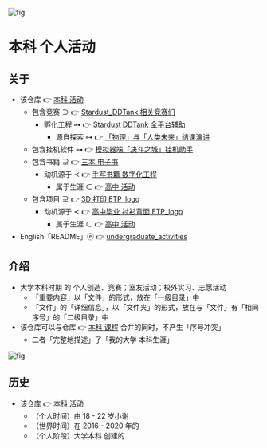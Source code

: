 <!-- ![fig](https://raw.githubusercontent.com/ChenZhu-Xie/undergraduate_activities/master/img/东北三省青博会·项目展览.jpg "Northeast Three Provinces Youth Expo · Project Exhibition") -->
![fig](https://gitee.com/ChenZhu-Xie/undergraduate_activities/raw/master/img/东北三省青博会·项目展览.jpg "东北三省青博会·项目展览")

# 本科 个人活动

## 关于
* 该仓库 👉 [本科 活动](https://gitee.com/ChenZhu-Xie/undergraduate_activities)
    * 包含竞赛 ⊃ 👉 [Stardust_DDTank 相关竞赛们](https://gitee.com/ChenZhu-Xie/undergraduate_activities/tree/master/07__3.2__Self_Competitions)
        * 孵化工程 ⊶ 👉 [Stardust DDTank 全平台辅助](https://gitee.com/ChenZhu-Xie/Stardust_DDTank)
            * 源自探索 ⊶ 👉 [「物理」与「人类未来」结课演讲](https://gitee.com/ChenZhu-Xie/undergraduate_courses/tree/master/05__2.3__Courses_Presentations/2__2.2__「Physics_and_the_future_of_mankind」_Speach__1.0_year)
    * 包含挂机软件 ⊶ 👉 [模拟器端「决斗之城」挂机助手](https://gitee.com/ChenZhu-Xie/undergraduate_activities/tree/master/06__3.1__Self_Creations/4__3.0__Hanging_Assist_for_Dueling_City)
    * 包含书籍 ⊋ 👉 [三本 电子书](https://gitee.com/ChenZhu-Xie/3_books_with_cpp)
        * 动机源于 ≺ 👉 [手写书籍 数字化工程](https://gitee.com/ChenZhu-Xie/senior-high-school_activities/tree/master/4__6.2__Books_digitalization_project__3.0_year)
            * 属于生涯 ⊂ 👉 [高中 活动](https://gitee.com/ChenZhu-Xie/senior-high-school_activities)
    * 包含项目 ⊋ 👉 [3D 打印 ETP_logo](https://gitee.com/ChenZhu-Xie/undergraduate_activities/tree/master/10__5.1__Off-Campus_Internships/1__3.1__%E6%B2%88%E5%8C%97%E6%96%B0%E5%8C%BA__1.5_year)
        * 动机源于 ≺ 👉 [高中毕业 衬衫背面 ETP_logo](https://gitee.com/ChenZhu-Xie/senior-high-school_activities/tree/master/3__6.1__ETP_3D_logo_project__3.0_year)
            * 属于生涯 ⊂ 👉 [高中 活动](https://gitee.com/ChenZhu-Xie/senior-high-school_activities)
* English「README」ⓔ 👉 [undergraduate_activities](https://github.com/ChenZhu-Xie/undergraduate_activities)

## 介绍
* 大学本科时期 的 个人创造、竞赛；室友活动；校外实习、志愿活动
    * 「重要内容」以「文件」的形式，放在「一级目录」中
    * 「文件」的「详细信息」，以「文件夹」的形式，放在与「文件」有「相同序号」的「二级目录」中
* 该仓库可以与仓库 👉 [本科 课程](https://gitee.com/ChenZhu-Xie/undergraduate_courses) 合并的同时，不产生「序号冲突」
    * 二者「完整地描述」了「我的大学 本科生涯」

<!-- ![fig](https://raw.githubusercontent.com/ChenZhu-Xie/undergraduate_activities/master/img/ETP_&_NEU.png "3D logo: ETP & NEU") -->
![fig](https://gitee.com/ChenZhu-Xie/undergraduate_activities/raw/master/img/ETP_&_NEU.png "3D logo: ETP & NEU")

## 历史
* 该仓库 👉 [本科 活动](https://gitee.com/ChenZhu-Xie/undergraduate_activities)
    * （个人时间）由 18 - 22 岁小谢
    * （世界时间）在 2016 - 2020 年的
    * （个人阶段）大学本科 创建的

<!-- ## 软件架构
软件架构说明


## 安装教程

1.  xxxx
2.  xxxx
3.  xxxx

## 使用说明

1.  xxxx
2.  xxxx
3.  xxxx

## 参与贡献

1.  Fork 本仓库
2.  新建 Feat_xxx 分支
3.  提交代码
4.  新建 Pull Request


## 特技

1.  使用 Readme\_XXX.md 来支持不同的语言，例如 Readme\_en.md, Readme\_zh.md
2.  Gitee 官方博客 [blog.gitee.com](https://blog.gitee.com)
3.  你可以 [https://gitee.com/explore](https://gitee.com/explore) 这个地址来了解 Gitee 上的优秀开源项目
4.  [GVP](https://gitee.com/gvp) 全称是 Gitee 最有价值开源项目，是综合评定出的优秀开源项目
5.  Gitee 官方提供的使用手册 [https://gitee.com/help](https://gitee.com/help)
6.  Gitee 封面人物是一档用来展示 Gitee 会员风采的栏目 [https://gitee.com/gitee-stars/](https://gitee.com/gitee-stars/) -->
